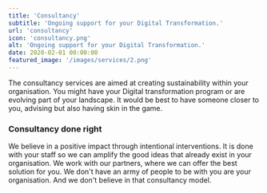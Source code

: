 ```yaml
---
title: 'Consultancy'
subtitle: 'Ongoing support for your Digital Transformation.'
url: 'consultancy'
icon: 'consultancy.png'
alt: 'Ongoing support for your Digital Transformation.'
date: 2020-02-01 00:00:00
featured_image: '/images/services/2.png'
---
```


The consultancy services are aimed at creating sustainability within your organisation. You might have your Digital transformation program or are evolving part of your landscape. It would be best to have someone closer to you, advising but also having skin in the game.

### Consultancy done right

We believe in a positive impact through intentional interventions. It is done with your staff so we can amplify the good ideas that already exist in your organisation. We work with our partners, where we can offer the best solution for you. We don't have an army of people to be with you are your organisation. And we don't believe in that consultancy model. 